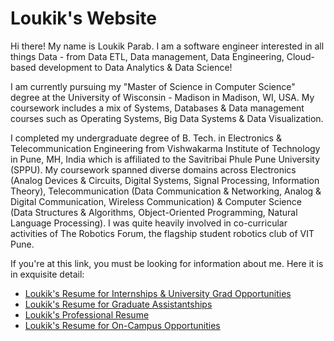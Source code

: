 # Loukik's Website

Hi there! My name is Loukik Parab.
I am a software engineer interested in all things Data - from Data ETL, Data management, Data Engineering, Cloud-based development to Data Analytics & Data Science!

I am currently pursuing my "Master of Science in Computer Science" degree at the University of Wisconsin - Madison in Madison, WI, USA. My coursework includes a mix of Systems, Databases & Data management courses such as Operating Systems, Big Data Systems & Data Visualization.

I completed my undergraduate degree of B. Tech. in Electronics & Telecommunication Engineering from Vishwakarma Institute of Technology in Pune, MH, India which is affiliated to the Savitribai Phule Pune University (SPPU). My coursework spanned diverse domains across Electronics (Analog Devices & Circuits, Digital Systems, Signal Processing, Information Theory), Telecommunication (Data Communication & Networking, Analog & Digital Communication, Wireless Communication) & Computer Science (Data Structures & Algorithms, Object-Oriented Programming, Natural Language Processing). I was quite heavily involved in co-curricular activities of The Robotics Forum, the flagship student robotics club of VIT Pune.



If you're at this link, you must be looking for information about me. Here it is in exquisite detail:

- [Loukik's Resume for Internships & University Grad Opportunities](./uw-resume.html)
- [Loukik's Resume for Graduate Assistantships](./graduate-assistant-resume.html)
- [Loukik's Professional Resume](./professional-resume.html)
- [Loukik's Resume for On-Campus Opportunities](./campus-assistant-resume.html)
